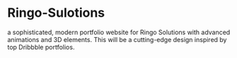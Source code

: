 # Ringo-Sulotions
 a sophisticated, modern portfolio website for Ringo Solutions with advanced animations and 3D elements. This will be a cutting-edge design inspired by top Dribbble portfolios.
